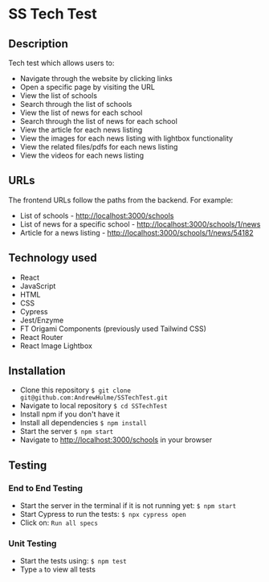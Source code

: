 # SS Tech Test

## Description
Tech test which allows users to:
* Navigate through the website by clicking links
* Open a specific page by visiting the URL
* View the list of schools
* Search through the list of schools
* View the list of news for each school
* Search through the list of news for each school
* View the article for each news listing
* View the images for each news listing with lightbox functionality
* View the related files/pdfs for each news listing
* View the videos for each news listing

## URLs
The frontend URLs follow the paths from the backend. For example:
* List of schools - [http://localhost:3000/schools](http://localhost:3000/schools)
* List of news for a specific school - [http://localhost:3000/schools/1/news](http://localhost:3000/schools/1/news)
* Article for a news listing - [http://localhost:3000/schools/1/news/54182](http://localhost:3000/schools/1/news/54182)

## Technology used
* React
* JavaScript
* HTML
* CSS
* Cypress
* Jest/Enzyme
* FT Origami Components (previously used Tailwind CSS)
* React Router
* React Image Lightbox

## Installation

- Clone this repository
  `$ git clone git@github.com:AndrewHulme/SSTechTest.git`
- Navigate to local repository
  `$ cd SSTechTest`
- Install npm if you don't have it
- Install all dependencies
  `$ npm install`
- Start the server
  `$ npm start`
- Navigate to [http://localhost:3000/schools](http://localhost:3000/schools) in your browser

## Testing

### End to End Testing

- Start the server in the terminal if it is not running yet:
  `$ npm start`
- Start Cypress to run the tests:
  `$ npx cypress open`
- Click on: `Run all specs`

### Unit Testing

- Start the tests using: `$ npm test`
- Type `a` to view all tests


